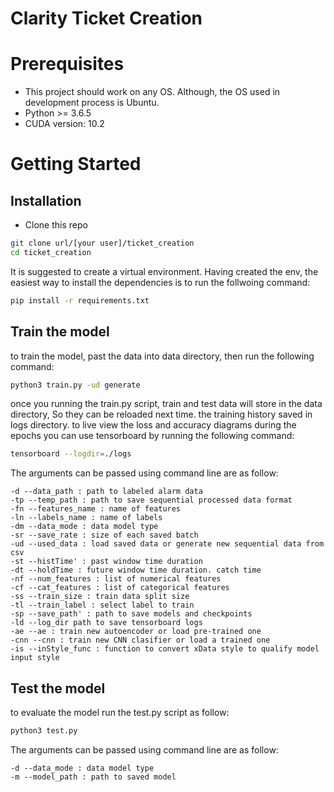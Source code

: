 # Clarity Ticket Creation

# Prerequisites

* This project should work on any OS. Although, the OS used in development process is Ubuntu.
* Python >= 3.6.5
* CUDA version: 10.2

# Getting Started
## Installation

* Clone this repo

```bash
git clone url/[your user]/ticket_creation
cd ticket_creation
```
It is suggested to create a virtual environment. Having created the env, the easiest way to install the dependencies is to run the follwoing command:

```bash
pip install -r requirements.txt 
```

## Train the model

to train the model, past the data into data directory, then run the following command:

```bash
python3 train.py -ud generate
```
once you running the train.py script, train and test data will store in the data directory, So they can be reloaded next time.
the training history saved in logs directory. to live view the loss and accuracy diagrams during the epochs you can use tensorboard by running the following command:

```bash
tensorboard --logdir=./logs
```

The arguments can be passed using command line are as follow:

```
-d --data_path : path to labeled alarm data
-tp --temp_path : path to save sequential processed data format
-fn --features_name : name of features
-ln --labels_name : name of labels
-dm --data_mode : data model type
-sr --save_rate : size of each saved batch
-ud --used_data : load saved data or generate new sequential data from csv
-st --histTime' : past window time duration
-dt --holdTime : future window time duration. catch time
-nf --num_features : list of numerical features
-cf --cat_features : list of categorical features
-ss --train_size : train data split size
-tl --train_label : select label to train
-sp --save_path' : path to save models and checkpoints
-ld --log_dir path to save tensorboard logs
-ae --ae : train new autoencoder or load pre-trained one
-cnn --cnn : train new CNN clasifier or load a trained one
-is --inStyle_func : function to convert xData style to qualify model input style
```

## Test the model
to evaluate the model run the test.py script as follow:

```bash
python3 test.py
```
The arguments can be passed using command line are as follow:

```
-d --data_mode : data model type
-m --model_path : path to saved model
```